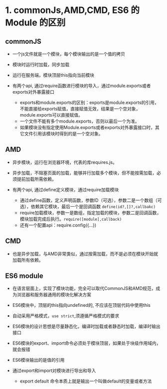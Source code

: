 # 1. commonJs,AMD,CMD, ES6 的Module 的区别

## commonJS

* 一个js文件就是一个模块，每个模块输出的是一个值的拷贝

* 模块时运行时加载，同步加载

* 运行在服务端，模块顶层this指向当前模块

* 有两个api, 通过require函数进行模块的导入，通过module.exports或者exports对外暴露接口
    + exports和module.exports的区别：exports是module.exports的引用，不能直接给exports赋值，直接赋值无效，结果是一个空对象，module.exports可以直接赋值。
    + 一个文件不能有多个module.exports，否则以最后一个为准。
    + 如果模块没有指定使用Module.exports或者exports对外暴露接口时，其它文件引用该模块时得到的是一个空对象。

## AMD

* 异步模块，运行在浏览器环境，代表的库requires.js。

* 异步加载，不阻塞页面的加载，能够并行加载多个模块，但不能按需加载，必须提前加载所需依赖。

* 有两个api, 通过define定义模块，通过require加载模块
    + 通过define函数，定义声明函数，参数ID（可选），参数二是一个数组（可选），依赖其它模块，最后一个是回调函数 `define(id?,[]?,callbakc)`
    + require加载模块，参数一是数组，指定加载的模块，参数二是回调函数，模块加载完成后执行。`require([module],callback)`
    + 还有一个配置api：require.config({...})

## CMD 

+ 也是异步加载，与AMD非常类似，通过按需加载，而不是必须在模块开始就加载所有依赖。

## ES6 module

* 在语言层面上，实现了模块功能，完全可以取代CommonJS和AMD规范，成为浏览器和服务器通用的模块化解决方案

* ES6模块中，顶层的this指向undefined的, 不应该在顶层代码中使用this

* 自动采用严格模式，`use strict`,须遵循严格模式的要求

* ES6模块的设计思想是尽量静态化，编译时加载或者静态时加载，编译时输出接口

* ES6模块的export、import命令必须处于模块顶层，如果处于块级作用域内，就会报错

* ES6模块输出的是值的引用

* 通过export和import对模块进行导出和导入
    + export default 命令本质上就是输出一个叫做default的变量或者方法